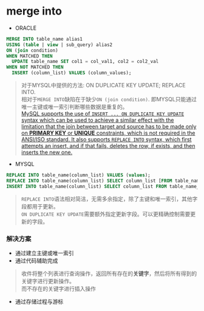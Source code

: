 # merge into
- ORACLE
``` SQL
MERGE INTO table_name alias1
USING (table | view | sub_query) alias2
ON (join condition)
WHEN MATCHED THEN
  UPDATE table_name SET col1 = col_val1, col2 = col2_val
WHEN NOT MATCHED THEN
  INSERT (column_list) VALUES (column_values);
```
> 对于MYSQL中提供的方法: ON DUPLICATE KEY UPDATE; REPLACE INTO.  
相对于```MERGE INTO```缺陷在于缺少```ON (join condition)```. 即MYSQL只能通过唯一主键或唯一索引判断哪些数据是重复的。  
[MySQL supports the use of ```INSERT ... ON DUPLICATE KEY UPDATE``` syntax which can be used to achieve a similar effect with the limitation that the join between target and source has to be made only on **PRIMARY KEY** or **UNIQUE** constraints, which is not required in the ANSI/ISO standard. It also supports ```REPLACE INTO``` syntax, which first attempts an insert, and if that fails, deletes the row, if exists, and then inserts the new one.](https://stackoverflow.com/questions/42663074/is-merge-statement-available-in-mysql)

- MYSQL
``` SQL
REPLACE INTO table_name(column_list) VALUES (values);  
REPLACE INTO table_name(column_list) SELECT column_list [FROM table_name [WHERE ]];  
INSERT INTO table_name(column_list) SELECT column_list FROM table_name_new ON DUPLICATE KEY UPDATE column_1 = value_1, column_2 = value_2 ...;
```  
> ```REPLACE INTO```语法相对简洁，无需多余指定，除了主键和唯一索引，其他字段都用于更新。  
```ON DUPLICATE KEY UPDATE```需要额外指定更新字段。可以更精确控制需要更新的字段。

### 解决方案
- 通过建立主键或唯一索引
- 通过代码辅助完成
> 收件将整个列表进行查询操作，返回所有存在的**关键字**，然后将所有得到的关键字进行更新操作。  
而不存在的关键字进行插入操作
- 通过存储过程与游标
